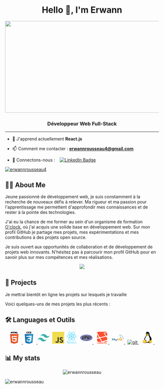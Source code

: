 <h1 align="center">Hello 👋, I'm Erwann</h1>

<div align="center">
  <img src="https://media.giphy.com/media/dWesBcTLavkZuG35MI/giphy.gif" width="600" height="300"/>
</div>

<h3 align="center">Développeur Web Full-Stack</h3>

---

- 🌱 J'apprend actuellement **React.js**

- 📫 Comment me contacter : **<erwannrousseau4@gmail.com>**

- 🤝 Connectons-nous : &nbsp;&nbsp; <a href="https://www.linkedin.com/in/ErwannRousseauWebDev"><img src="https://img.shields.io/badge/LinkedIn-blue?style=for-the-badge&logo=linkedin&logoColor=white" alt="LinkedIn Badge"/></a>

<p align="left"> <a href="https://twitter.com/erwannrousseau4" target="blank"><img src="https://img.shields.io/twitter/follow/erwannrousseau4?logo=twitter&style=for-the-badge" alt="erwannrousseau4" /></a></p>

## 👨‍💻 About Me

Jeune passionné de développement web, je suis constamment à la recherche de nouveaux défis à relever. Ma rigueur et ma passion pour l'apprentissage me permettent d'approfondir mes connaissances et de rester à la pointe des technologies.

J'ai eu la chance de me former au sein d'un organisme de formation [O'clock](https://oclock.io/formations/developpeur-web), où j'ai acquis une solide base en développement web. Sur mon profil GitHub je partage mes projets, mes expérimentations et mes contributions à des projets open source.

Je suis ouvert aux opportunités de collaboration et de développement de projets web innovants. N'hésitez pas à parcourir mon profil GitHub pour en savoir plus sur mes compétences et mes réalisations.

<div align="center">
  <img src="https://media.giphy.com/media/M9gbBd9nbDrOTu1Mqx/giphy.gif" width="100"/>
</div>

## 🚀 Projects

Je mettrai bientôt en ligne les projets sur lesquels je travaille

Voici quelques-uns de mes projets les plus récents :

<!--
- [Nom du projet 1](lien_vers_projet_1) : Une brève description du projet.
- [Nom du projet 2](lien_vers_projet_2) : Une brève description du projet.
- [Nom du projet 3](lien_vers_projet_3) : Une brève description du projet. -->

## 🛠️ Languages et Outils

<div align="center"><a href="https://developer.mozilla.org/fr/docs/Web/HTML" target="_blank" rel="noreferrer"> <img src="https://raw.githubusercontent.com/devicons/devicon/master/icons/html5/html5-original-wordmark.svg" alt="html5" width="40" height="40"/></a>&nbsp;<a href="https://developer.mozilla.org/fr/docs/Web/CSS" target="_blank" rel="noreferrer"> <img src="https://raw.githubusercontent.com/devicons/devicon/master/icons/css3/css3-original-wordmark.svg" alt="css3" width="40" height="40"/></a>&nbsp;<a href="https://tailwindcss.com" target="_blank" rel="noreferrer"> <svg alt="tailwind" width="40" height="40"xmlns="http://www.w3.org/2000/svg" viewBox="0 0 128 128"><path d="M64.004 25.602c-17.067 0-27.73 8.53-32 25.597 6.398-8.531 13.867-11.73 22.398-9.597 4.871 1.214 8.352 4.746 12.207 8.66C72.883 56.629 80.145 64 96.004 64c17.066 0 27.73-8.531 32-25.602-6.399 8.536-13.867 11.735-22.399 9.602-4.87-1.215-8.347-4.746-12.207-8.66-6.27-6.367-13.53-13.738-29.394-13.738zM32.004 64c-17.066 0-27.73 8.531-32 25.602C6.402 81.066 13.87 77.867 22.402 80c4.871 1.215 8.352 4.746 12.207 8.66 6.274 6.367 13.536 13.738 29.395 13.738 17.066 0 27.73-8.53 32-25.597-6.399 8.531-13.867 11.73-22.399 9.597-4.87-1.214-8.347-4.746-12.207-8.66C55.128 71.371 47.868 64 32.004 64zm0 0" fill="#38b2ac"/></svg></a>&nbsp;
<a href="https://developer.mozilla.org/fr/docs/Web/JavaScript" target="_blank" rel="noreferrer"> <img src="https://raw.githubusercontent.com/devicons/devicon/master/icons/javascript/javascript-original.svg" alt="javascript" width="40" height="40"/></a>&nbsp;<a href="https://reactjs.org/" target="_blank" rel="noreferrer"><img src="https://raw.githubusercontent.com/devicons/devicon/master/icons/react/react-original-wordmark.svg" alt="react" width="40" height="40"/></a>&nbsp;
<a href="https://www.php.net" target="_blank" rel="noreferrer"> <img src="https://raw.githubusercontent.com/devicons/devicon/master/icons/php/php-original.svg" alt="php" width="40" height="40"/> </a>&nbsp;
<a href="https://laravel.com/" target="_blank" rel="noreferrer"> <img src="https://raw.githubusercontent.com/devicons/devicon/master/icons/laravel/laravel-plain-wordmark.svg" alt="laravel" width="40" height="40"/> </a>&nbsp;
<a href="https://www.mysql.com/" target="_blank" rel="noreferrer"> <img src="https://raw.githubusercontent.com/devicons/devicon/master/icons/mysql/mysql-original-wordmark.svg" alt="mysql" width="40" height="40"/> </a>&nbsp;
<a href="https://git-scm.com/" target="_blank" rel="noreferrer"><img src="https://www.vectorlogo.zone/logos/git-scm/git-scm-icon.svg" alt="git" width="40" height="40"/> </a>&nbsp;
<a href="https://www.linux.org/" target="_blank" rel="noreferrer"> <img src="https://raw.githubusercontent.com/devicons/devicon/master/icons/linux/linux-original.svg" alt="linux" width="40" height="40"/> </a>&nbsp;</div>

## 📊 My stats

<p align="center"><img src="https://github-readme-streak-stats.herokuapp.com/?user=erwannrousseau&" alt="erwannrousseau" /></p>

<p align="left"> <img src="https://komarev.com/ghpvc/?username=erwannrousseau&label=Profile%20views&color=0e75b6&style=flat" alt="erwannrousseau" /></p>
